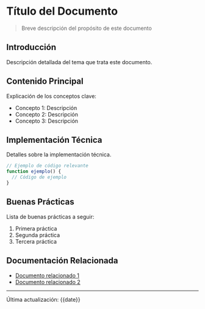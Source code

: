 
# Título del Documento

> Breve descripción del propósito de este documento

## Introducción

Descripción detallada del tema que trata este documento.

## Contenido Principal

Explicación de los conceptos clave:

- Concepto 1: Descripción
- Concepto 2: Descripción
- Concepto 3: Descripción

## Implementación Técnica

Detalles sobre la implementación técnica.

```typescript
// Ejemplo de código relevante
function ejemplo() {
  // Código de ejemplo
}
```

## Buenas Prácticas

Lista de buenas prácticas a seguir:

1. Primera práctica
2. Segunda práctica
3. Tercera práctica

## Documentación Relacionada

- [Documento relacionado 1](./ruta/al/documento.md)
- [Documento relacionado 2](./ruta/al/documento.md)

---

Última actualización: {{date}}
